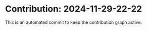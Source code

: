 # Contribution: 2024-11-29-22-22
This is an automated commit to keep the contribution graph active.
